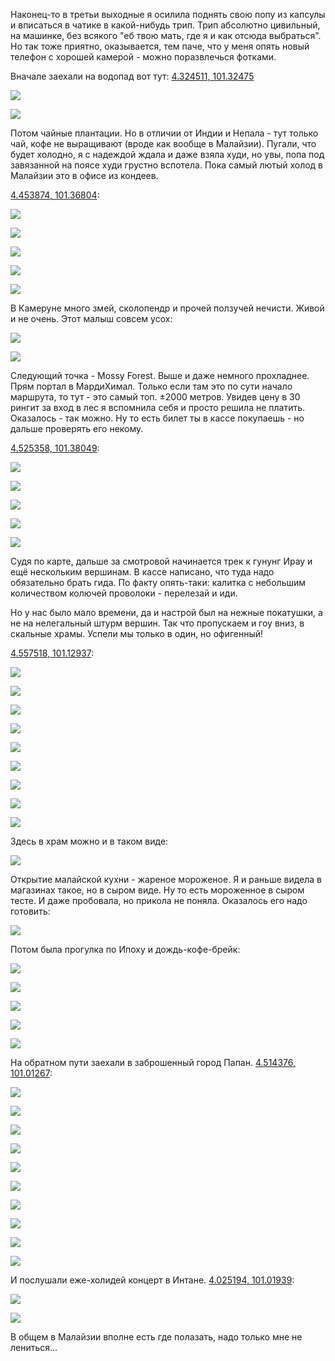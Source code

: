 [category]: <> (Travel, Malaysia)
[date]: <> (2024/02/18)
[title]: <> (Perak)

Наконец-то в третьи выходные я осилила поднять свою попу из капсулы и вписаться в чатике в какой-нибудь трип. Трип абсолютно цивильный, на машинке, без всякого "еб твою мать, где я и как отсюда выбраться". Но так тоже приятно, оказывается, тем паче, что у меня опять новый телефон с хорошей камерой - можно поразвлечься фотками.

Вначале заехали на водопад вот тут: [4.324511, 101.32475](https://maps.app.goo.gl/6wtEhSGKDmyLffrW6)

![](https://bafybeiefan3v6gxpkdwg6mighxoffpdsgxslp6z4ehwcyasuf7kyblhgje.ipfs.flk-ipfs.xyz/1.jpeg)

![](https://bafybeiefan3v6gxpkdwg6mighxoffpdsgxslp6z4ehwcyasuf7kyblhgje.ipfs.flk-ipfs.xyz/2.jpeg)

Потом чайные плантации. Но в отличии от Индии и Непала - тут только чай, кофе не выращивают (вроде как вообще в Малайзии). Пугали, что будет холодно, я с надеждой ждала и даже взяла худи, но увы, попа под завязанной на поясе худи грустно вспотела. Пока самый лютый холод в Малайзии это в офисе из кондеев.

[4.453874, 101.36804](https://maps.app.goo.gl/vWHXFi7MZs1S31177): 

![](https://bafybeiefan3v6gxpkdwg6mighxoffpdsgxslp6z4ehwcyasuf7kyblhgje.ipfs.flk-ipfs.xyz/3.jpeg)

![](https://bafybeiefan3v6gxpkdwg6mighxoffpdsgxslp6z4ehwcyasuf7kyblhgje.ipfs.flk-ipfs.xyz/4.jpeg)

![](https://bafybeiefan3v6gxpkdwg6mighxoffpdsgxslp6z4ehwcyasuf7kyblhgje.ipfs.flk-ipfs.xyz/5.jpeg)

![](https://bafybeiefan3v6gxpkdwg6mighxoffpdsgxslp6z4ehwcyasuf7kyblhgje.ipfs.flk-ipfs.xyz/6.jpeg)

![](https://bafybeiefan3v6gxpkdwg6mighxoffpdsgxslp6z4ehwcyasuf7kyblhgje.ipfs.flk-ipfs.xyz/7.jpeg)

В Камеруне много змей, сколопендр и прочей ползучей нечисти. Живой и не очень. Этот малыш совсем усох:

![](https://bafybeiefan3v6gxpkdwg6mighxoffpdsgxslp6z4ehwcyasuf7kyblhgje.ipfs.flk-ipfs.xyz/8.jpeg)

![](https://bafybeiefan3v6gxpkdwg6mighxoffpdsgxslp6z4ehwcyasuf7kyblhgje.ipfs.flk-ipfs.xyz/9.jpeg)

Следующий точка - Mossy Forest. Выше и даже немного прохладнее. Прям портал в МардиХимал. Только если там это по сути начало маршрута, то тут - это самый топ. ±2000 метров. Увидев цену в 30 рингит за вход в лес я вспомнила себя и просто решила не платить. Оказалось - так можно. Ну то есть билет ты в кассе покупаешь - но дальше проверять его некому.

[4.525358, 101.38049](https://maps.app.goo.gl/1RQgM73nj2AwGQb9A):

![](https://bafybeiefan3v6gxpkdwg6mighxoffpdsgxslp6z4ehwcyasuf7kyblhgje.ipfs.flk-ipfs.xyz/10.jpeg)

![](https://bafybeiefan3v6gxpkdwg6mighxoffpdsgxslp6z4ehwcyasuf7kyblhgje.ipfs.flk-ipfs.xyz/11.jpeg)

![](https://bafybeiefan3v6gxpkdwg6mighxoffpdsgxslp6z4ehwcyasuf7kyblhgje.ipfs.flk-ipfs.xyz/12.jpeg)

![](https://bafybeiefan3v6gxpkdwg6mighxoffpdsgxslp6z4ehwcyasuf7kyblhgje.ipfs.flk-ipfs.xyz/13.jpeg)

![](https://bafybeiefan3v6gxpkdwg6mighxoffpdsgxslp6z4ehwcyasuf7kyblhgje.ipfs.flk-ipfs.xyz/14.jpg)

Судя по карте, дальше за смотровой начинается трек к гунунг Ирау и ещё нескольким вершинам. В кассе написано, что туда надо обязательно брать гида. По факту опять-таки: калитка с небольшим количеством колючей проволоки - перелезай и иди. 

Но у нас было мало времени, да и настрой был на нежные покатушки, а не на нелегальный штурм вершин. Так что пропускаем и гоу вниз, в скальные храмы. Успели мы только в один, но офигенный!

[4.557518, 101.12937](https://maps.app.goo.gl/3cBeiofPB7hyQNJZ7):

![](https://bafybeiefan3v6gxpkdwg6mighxoffpdsgxslp6z4ehwcyasuf7kyblhgje.ipfs.flk-ipfs.xyz/15.jpeg)

![](https://bafybeiefan3v6gxpkdwg6mighxoffpdsgxslp6z4ehwcyasuf7kyblhgje.ipfs.flk-ipfs.xyz/16.jpeg)

![](https://bafybeiefan3v6gxpkdwg6mighxoffpdsgxslp6z4ehwcyasuf7kyblhgje.ipfs.flk-ipfs.xyz/17.jpeg)

![](https://bafybeiefan3v6gxpkdwg6mighxoffpdsgxslp6z4ehwcyasuf7kyblhgje.ipfs.flk-ipfs.xyz/18.jpeg)

![](https://bafybeiefan3v6gxpkdwg6mighxoffpdsgxslp6z4ehwcyasuf7kyblhgje.ipfs.flk-ipfs.xyz/19.jpeg)

![](https://bafybeiefan3v6gxpkdwg6mighxoffpdsgxslp6z4ehwcyasuf7kyblhgje.ipfs.flk-ipfs.xyz/20.jpeg)

![](https://bafybeiefan3v6gxpkdwg6mighxoffpdsgxslp6z4ehwcyasuf7kyblhgje.ipfs.flk-ipfs.xyz/21.jpeg)

![](https://bafybeiefan3v6gxpkdwg6mighxoffpdsgxslp6z4ehwcyasuf7kyblhgje.ipfs.flk-ipfs.xyz/22.jpeg)

![](https://bafybeiefan3v6gxpkdwg6mighxoffpdsgxslp6z4ehwcyasuf7kyblhgje.ipfs.flk-ipfs.xyz/23.jpeg)

Здесь в храм можно и в таком виде:

![](https://bafybeiefan3v6gxpkdwg6mighxoffpdsgxslp6z4ehwcyasuf7kyblhgje.ipfs.flk-ipfs.xyz/24.jpeg)

Открытие малайской кухни - жареное мороженое. Я и раньше видела в магазинах такое, но в сыром виде. Ну то есть мороженное в сыром тесте. И даже пробовала, но прикола не поняла. Оказалось его надо готовить:

![](https://bafybeiefan3v6gxpkdwg6mighxoffpdsgxslp6z4ehwcyasuf7kyblhgje.ipfs.flk-ipfs.xyz/25.jpg)

Потом была прогулка по Ипоху и дождь-кофе-брейк:

![](https://bafybeiefan3v6gxpkdwg6mighxoffpdsgxslp6z4ehwcyasuf7kyblhgje.ipfs.flk-ipfs.xyz/26.jpeg)

![](https://bafybeiefan3v6gxpkdwg6mighxoffpdsgxslp6z4ehwcyasuf7kyblhgje.ipfs.flk-ipfs.xyz/27.jpeg)

![](https://bafybeiefan3v6gxpkdwg6mighxoffpdsgxslp6z4ehwcyasuf7kyblhgje.ipfs.flk-ipfs.xyz/28.jpeg)

![](https://bafybeiefan3v6gxpkdwg6mighxoffpdsgxslp6z4ehwcyasuf7kyblhgje.ipfs.flk-ipfs.xyz/29.jpeg)

![](https://bafybeiefan3v6gxpkdwg6mighxoffpdsgxslp6z4ehwcyasuf7kyblhgje.ipfs.flk-ipfs.xyz/30.jpeg)

На обратном пути заехали в заброшенный город Папан. [4.514376, 101.01267](https://maps.app.goo.gl/SMrdvrh19jTEXLY48):

![](https://bafybeiefan3v6gxpkdwg6mighxoffpdsgxslp6z4ehwcyasuf7kyblhgje.ipfs.flk-ipfs.xyz/31.jpeg)

![](https://bafybeiefan3v6gxpkdwg6mighxoffpdsgxslp6z4ehwcyasuf7kyblhgje.ipfs.flk-ipfs.xyz/32.jpeg)

![](https://bafybeiefan3v6gxpkdwg6mighxoffpdsgxslp6z4ehwcyasuf7kyblhgje.ipfs.flk-ipfs.xyz/33.jpeg)

![](https://bafybeiefan3v6gxpkdwg6mighxoffpdsgxslp6z4ehwcyasuf7kyblhgje.ipfs.flk-ipfs.xyz/34.jpeg)

![](https://bafybeiefan3v6gxpkdwg6mighxoffpdsgxslp6z4ehwcyasuf7kyblhgje.ipfs.flk-ipfs.xyz/35.jpeg)

![](https://bafybeiefan3v6gxpkdwg6mighxoffpdsgxslp6z4ehwcyasuf7kyblhgje.ipfs.flk-ipfs.xyz/36.jpeg)

![](https://bafybeiefan3v6gxpkdwg6mighxoffpdsgxslp6z4ehwcyasuf7kyblhgje.ipfs.flk-ipfs.xyz/37.jpeg)

![](https://bafybeiefan3v6gxpkdwg6mighxoffpdsgxslp6z4ehwcyasuf7kyblhgje.ipfs.flk-ipfs.xyz/38.jpeg)

![](https://bafybeiefan3v6gxpkdwg6mighxoffpdsgxslp6z4ehwcyasuf7kyblhgje.ipfs.flk-ipfs.xyz/39.jpeg)

![](https://bafybeiefan3v6gxpkdwg6mighxoffpdsgxslp6z4ehwcyasuf7kyblhgje.ipfs.flk-ipfs.xyz/40.jpeg)

И послушали еже-холидей концерт в Интане. [4.025194, 101.01939](https://maps.app.goo.gl/5GmVEytRnwqd3ENx5):

![](https://bafybeiefan3v6gxpkdwg6mighxoffpdsgxslp6z4ehwcyasuf7kyblhgje.ipfs.flk-ipfs.xyz/41.jpeg)

![](https://bafybeiefan3v6gxpkdwg6mighxoffpdsgxslp6z4ehwcyasuf7kyblhgje.ipfs.flk-ipfs.xyz/42.jpg)

В общем в Малайзии вполне есть где полазать, надо только мне не лениться...